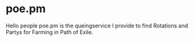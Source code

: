 # poe.pm
Hello people poe.pm is the queingservice I provide to find Rotations and Partys for Farming in Path of Exile. 
